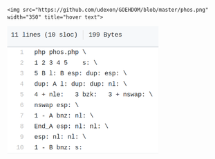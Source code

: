 `<img src="https://github.com/udexon/GOEHDOM/blob/master/phos.png" width="350" title="hover text">`

<img src="https://github.com/udexon/GOEHDOM/blob/master/Sort/sort_phos.png" width="350" title="hover text">

